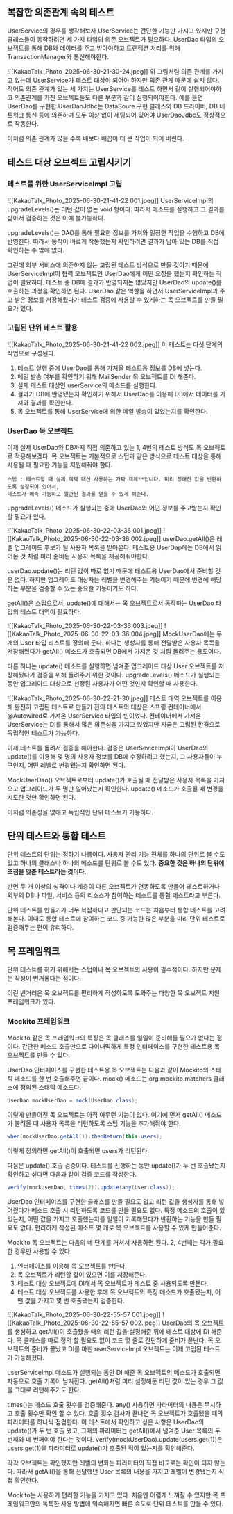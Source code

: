## 복잡한 의존관계 속의 테스트
UserService의 경우를 생각해보자
UserService는 간단한 기능만 가지고 있지만 구현 클래스들이 동작하려면 세 가지 타입의 의존 오브젝트가 필요하다.
UserDao 타입의 오브젝트를 통해 DB와 데이터를 주고 받아야하고 트랜잭션 처리를 위해 TransactionManager와 통신해야한다.

![[KakaoTalk_Photo_2025-06-30-21-30-24.jpeg]]
위 그림처럼 의존 관계를 가지고 있는데 UserService가 테스트 대상이 되어야 하지만 의존 관계 때문에 쉽지 않다.
적어도 의존 관계가 있는 세 가지는 UserService를 테스트 하면서 같이 실행되어야하고
의존관계를 가진 오브젝트들도 다른 부분과 같이 실행되어야한다.
예를 들면 UserDao를 구현한 UserDaoJdbc는 DataSoure 구현 클래스와 DB 드라이버, DB 네트워크 통신 등에 의존하며
모두 이상 없이 세팅되어 있어야 UserDaoJdbc도 정상적으로 작동한다.

이처럼 의존 관계가 많을 수록 배보다 배꼽이 더 큰 작업이 되어 버린다.

## 테스트 대상 오브젝트 고립시키기

### 테스트를 위한 UserServiceImpl 고립

![[KakaoTalk_Photo_2025-06-30-21-41-22 001.jpeg]]
UserServiceImpl의 upgradeLevels()는 리턴 값이 없는 void 형이다.
따라서 메소드를 실행하고 그 결과를 받아서 검증하는 것은 아예 불가능하다.

upgradeLevels()는 DAO를 통해 필요한 정보를 가져와 일정한 작업을 수행하고 DB에 반영한다.
따라서 동작이 바르게 작동했는지 확인하려면 결과가 남아 있는 DB를 직접 확인하는 수 밖에 없다.

그런데 외부 서비스에 의존하지 않는 고립된 테스트 방식으로 만들 것이기 때문에
UserServiceImpl이 협력 오브젝트인 UserDao에게 어떤 요청을 했는지 확인하는 작업이 필요하다.
테스트 중 DB에 결과가 반영되지는 않았지만 UserDao의 update()를 호출하는 과정을 확인하면 된다.
UserDao 같은 역할을 하면서 UserServiceImpl과 주고 받은 정보를 저장해뒀다가 테스트 검증에 사용할 수 있게하는
목  오브젝트를 만들 필요가 있다.

### 고립된 단위 테스트 활용

![[KakaoTalk_Photo_2025-06-30-21-41-22 002.jpeg]]
이 테스트는 다섯 단계의 작업으로 구성된다.

1.  테스트 실행 중에 UserDao를 통해 가져올 테스트용 정보를 DB에 넣는다.
2. 메일 발송 여부를 확인하기 위해 MailSender 목 오브젝트를 DI 해준다.
3. 실제 테스트 대상인 userService의 메소드를 실행한다.
4. 결과가 DB에 반영됐는지 확인하기 위해서 UserDao를 이용해 DB에서 데이터를 가져와 결과를 확인한다.
5. 목 오브젝트를 통해 UserService에 의한 메일 발송이 있었는지를 확인한다.

### UserDao 목 오브젝트
이제 실제 UserDao와 DB까지 직접 의존하고 있는 1, 4번의 테스트 방식도 목 오브젝트로 적용해보겠다.
목 오브젝트는 기본적으로 스텁과 같은 방식으로 테스트 대상을 통해 사용될 때 필요한 기능을 지원해줘야 한다.
```
스텁 : 테스트할 때 실제 객체 대신 사용하는 가짜 객체**입니다. 미리 정해진 값을 반환하도록 설정되어 있어서,
테스트가 예측 가능하고 일관된 결과를 얻을 수 있게 해준다.
```
upgradeLevels() 메소드가 실행되는 중에 UserDao와 어떤 정보를 주고받는지 확인할 필요가 있다.

![[KakaoTalk_Photo_2025-06-30-22-03-36 001.jpeg]]
![[KakaoTalk_Photo_2025-06-30-22-03-36 002.jpeg]]
userDao.getAll()은 레벨 업그레이드 후보가 될 사용자 목록을 받아온다.
테스트용 UserDap에는 DB에서 읽어온 것 처럼 미리 준비된 사용자 목록을 제공해줘야한다.

userDao.update()는 리턴 값이 따로 없기 때문에 테스트용 UserDao에서 준비할 것은 없다.
하지만 업그레이드 대상자는 레벨을 변경해주는 기능이기 때문에 변경에 해당하는 부분을 검증할 수 있는 중요한 기능이기도 하다.

getAll()은 스텁으로서, update()에 대해서는 목 오브젝트로서 동작하는 UserDao 타입의 테스트 대역이 필요하다.

![[KakaoTalk_Photo_2025-06-30-22-03-36 003.jpeg]]
![[KakaoTalk_Photo_2025-06-30-22-03-36 004.jpeg]]
MockUserDao에는 두 개의 User 타입 리스트를 정의해 둔다.
하나는 생성자를 통해 전달받은 사용자 목목을 저장해뒀다가 getAll() 메소드가 호출되면 DB에서 가져온 것 처럼 돌려주는 용도이다.

다른 하나는 update() 메소드를 실행하면 넘겨준 업그레이드 대상 User 오브젝트를 저장해뒀다가 검증을 위해 돌려주기 위한 것이다.
upgradeLevels() 메소드가 실행되는 동안 업그레이드 대상으로 선정된 사용자가 어떤 것인지 확인할 때 사용한다.

![[KakaoTalk_Photo_2025-06-30-22-21-30.jpeg]]
테스트 대역 오브젝트를 이용해 완전히 고립된 테스트로 만들기 전의 테스트의 대상은
스프링 컨테이너에서 @Autowired로 가져온 UserService 타입의 빈이었다.
컨테이너에서 가져온 UserService는 DI를 통해서 많은 의존성을 가지고 있었지만 지금은 고립된 환경으로 독립적인 테스트가 가능하다.

이제 테스트를 돌려서 검증을 해야한다.
검증은 UserSeviceImpl이 UserDao의 update()를 이용해 몇 명의 사용자 정보를 DB에 수정하려고 했는지,
그 사용자들이 누구인지, 어떤 레벨로 변경됐는지 확인하면 된다.

MockUserDao() 오브젝트로부터 update()가 호출될 때 전달받은 사용자 목록을 가져오고 업그레이드가 두 명만 일어났는지 확인한다.
update() 메소드가 호출될 때 변경을 시도한 것만 확인하면 된다.

이처럼 의존성을 없애고 독립적인 단위 테스트가 가능하다.

## 단위 테스트와 통합 테스트
단위 테스트의 단위는 정하기 나름이다.
사용자 관리 기능 전체를 하나의 단위로 볼 수도 있고 하나의 클래스나 하나의 메소드를 단위로 볼 수도 있다.
**중요한 것은 하나의 단위에 초점을 맞춘 테스트라는 것이다.**

반면 두 개 이상의 성격이나 계층이 다른 오브젝트가 연동하도록 만들어 테스트하거나
외부의 DB나 파일, 서비스 등의 리소스가 참여하는 테스트를 통합 테스트라고 부른다.

단위 테스트를 만들기가 너무 복잡하다고 판단되는 코드는 처음부터 통합 테스트를 고려해본다.
이때도 통합 테스트에 참여하는 코드 중 가능한 많은 부분을 미리 단위 테스트로 검증해두는 편이 유리하다.

## 목 프레임워크
단위 테스트를 하기 위해서는 스텁이나 목 오브젝트의 사용이 필수적이다.
하지만 문제는 작성이 번거롭다는 점이다.

이런 번거러운 목 오브젝트를 편리하게 작성하도록 도와주는 다양한 목 오브젝트 지원 프레임워크가 있다.

### Mockito 프레임워크
Mockito 같은 목 프레임워크의 특징은 목 클래스를 일일이 준비해둘 필요가 없다는 점이다.
간단한 메소드 호출만으로 다이내믹하게 특정 인터페이스를 구현한 테스트용 목 오브젝트를 만들 수 있다.

UserDao 인터페이스를 구현한 테스트용 목 오브젝트는 다음과 같이 Mockito의 스태틱 메소드를 한 번 호출해주면 끝이다.
mock() 메소드는 org.mockito.matchers 클래스에 정의된 스태틱 메소드다.
```java
UserDao mockUserDao = mock(UserDao.class);
```
이렇게 만들어진 목 오브젝트는 아직 아무런 기능이 없다.
여기에 먼저 getAll() 메소드가 불려올 때 사용자 목록을 리턴하도록 스텁 기능을 추가해줘야 한다.
```java
when(mockUserDao.getAll()).thenReturn(this.users);
```
이렇게 정의하면 getAll()이 호출되면 users가 리턴된다.

다음은 update() 호출 검증이다.
테스트를 진행하는 동안 update()가 두 번 호출됐는지 확인하고 싶다면 다음과 같이 검증 코드를 작성한다.
```java
verify(mockUserDao, times(2)).update(any(User.class));
```
UserDao 인터페이스를 구현한 클래스를 만들 필요도 없고 리턴 값을 생성자를 통해 넣어줬다가 메소드 호출 시
리턴하도록 코드를 만들 필요도 없다.
특정 메소드의 호출이 있었는지, 어떤 값을 가지고 호출했는지를 일일이 기록해뒀다가 반환하는 기능을 만들 필요도 없다.
편리하게 작성된 메소드 몇 개로 목 오브젝트를 사용할 수 있게 만들어준다.

Mockito 목 오브젝트는 다음의 네 단계를 거쳐서 사용하면 된다. 2, 4번째는 각가 필요한 경우만 사용할 수 있다.
1. 인터페이스를 이용해 목 오브젝트를 만든다.
2. 목 오브젝트가 리턴할 값이 있으면 이를 저장해준다.
3. 테스트 대상 오브젝트에 DI해서 목 오브젝트가 테스트 중 사용되도록 만든다.
4. 테스트 대상 오브젝트를 사용한 후에 목 오브젝트의 특정 메소드가 호출됐는지, 어떤 값을 가지고 몇 번 호출됐는지 검증한다.

![[KakaoTalk_Photo_2025-06-30-22-55-57 001.jpeg]]
![[KakaoTalk_Photo_2025-06-30-22-55-57 002.jpeg]]
UserDao의 목 오브젝트를 생성하고 getAll()이 호출됐을 때의 리턴 값을 설정해준 뒤에 테스트 대상에 DI 해준다.
목 클래스를 따로 정의 할 필요도 없이 코드 몇 줄로 간단하게 준비가 끝난다.
목 오브젝트의 준비가 끝났고 DI를 마친 userServiceImpl 오브젝트는 이제 고립된 테스트가 가능해졌다.

userServiceImpl 메소드가 실행되는 동안 DI 해준 목 오브젝트의 메소드가 호출되면 자동으로 호출 기록이 남겨진다.
getAll()처럼 미리 설정해둔 리턴 값이 있는 경우 그 값을 그대로 리턴해주기도 한다.

times()는 메소드 호출 횟수를 검증해준다.
any() 사용하면 파라미터의 내용은 무시하고 호출 횟수만 확인 할 수 있다.
호출 횟수 검사가 끝나면 목 오브젝트가 호출됐을 때의 파라미터를 하나씩 점검한다.
이 테스트에서 확인하고 싶은 사항은 UserDao의 update()가 두 번 호출 됐고, 그때의 파라미터는 getAll()에서 넘겨준
User 목록의 두 번째와 네 번째여야 한다는 것이다.
verify(mockUserDao).update(users.get(1))은 users.get(1)을 파라미터로 update()가 호출된 적이 있는지를 확인해준다.

각각 오브젝트는 확인했지만 레벨의 변화는 파라미터의 직접 비교로는 확인이 되지 않는다.
따라서 getAll()을 통해 전달했던 User 목록의 내용을 가지고 레벨이 변경됐는지 직접 확인한다.

Mockito는 사용하기 편리한 기능을 가지고 있다. 처음엔 어렴게 느껴질 수 있지만 목 프레임워크만의 독특한 사용 방법에 익숙해지면
빠른 속도로 단위 테스트를 만들 수 있다.